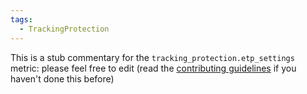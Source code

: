 ```yaml
---
tags:
  - TrackingProtection
---
```


This is a stub commentary for the `tracking_protection.etp_settings` metric: please feel free to edit (read the
[contributing guidelines](https://github.com/mozilla/glean-annotations/blob/main/CONTRIBUTING.md)
if you haven't done this before)
